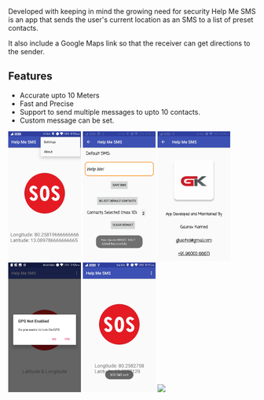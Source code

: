 
Developed with keeping in mind the growing need for security Help Me SMS is an app that sends the user's current location as an SMS to a list of preset contacts. 

It also include a Google Maps link so that the receiver can get directions to the sender.

## Features
- Accurate upto 10 Meters
- Fast and Precise
- Support to send multiple messages to upto 10 contacts.
- Custom message can be set.

<img src="https://github.com/GauravKanted/Help-Me-SMS/blob/master/Screenshots/SS1.jpeg" width="148">
<img src="https://github.com/GauravKanted/Help-Me-SMS/blob/master/Screenshots/SS2.jpeg" width="148">
<img src="https://github.com/GauravKanted/Help-Me-SMS/blob/master/Screenshots/SS3.jpeg" width="148">
<img src="https://github.com/GauravKanted/Help-Me-SMS/blob/master/Screenshots/SS4.jpeg" width="148">
<img src="https://github.com/GauravKanted/Help-Me-SMS/blob/master/Screenshots/SS5.jpeg" width="148">
<img src="https://github.com/GauravKanted/Help-Me-SMS/blob/master/Screenshots/SS6jpeg" width="148">


